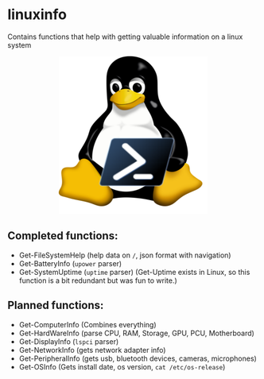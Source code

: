# linuxinfo

Contains functions that help with getting valuable information on a linux system

<p align="center">
  <img src="linuxinfoico.png" />
</p>

## Completed functions:

- Get-FileSystemHelp (help data on `/`, json format with navigation)
- Get-BatteryInfo (`upower` parser)
- Get-SystemUptime (`uptime` parser) (Get-Uptime exists in Linux, so this function is a bit redundant but was fun to write.)


## Planned functions:

- Get-ComputerInfo (Combines everything)
- Get-HardWareInfo (parse CPU, RAM, Storage, GPU, PCU, Motherboard)
- Get-DisplayInfo (`lspci` parser)
- Get-NetworkInfo (gets network adapter info)
- Get-PeripheralInfo (gets usb, bluetooth devices, cameras, microphones)
- Get-OSInfo (Gets install date, os version, `cat /etc/os-release`)